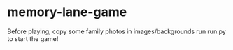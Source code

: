 # memory-lane-game
Before playing, copy some family photos in images/backgrounds
run run.py to start the game!
